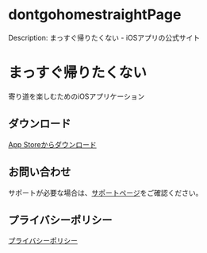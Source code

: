 # dontgohomestraightPage
Description: まっすぐ帰りたくない - iOSアプリの公式サイト

# まっすぐ帰りたくない

寄り道を楽しむためのiOSアプリケーション

## ダウンロード
[App Storeからダウンロード](https://apps.apple.com/app/id6753209859)

## お問い合わせ
サポートが必要な場合は、[サポートページ](https://k-sakqa.github.io/support)をご確認ください。

## プライバシーポリシー
[プライバシーポリシー](https://k-sakqa.github.io/privacy)
